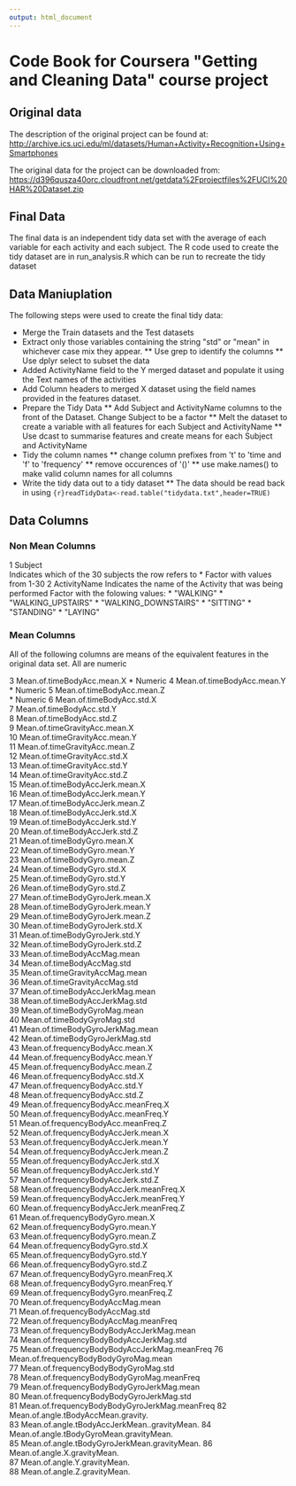 ```yaml
---
output: html_document
---
```

# Code Book for Coursera "Getting and Cleaning Data" course project

## Original data
The description of the original project can be found at:
http://archive.ics.uci.edu/ml/datasets/Human+Activity+Recognition+Using+Smartphones

The original data for the project can be downloaded from:
https://d396qusza40orc.cloudfront.net/getdata%2Fprojectfiles%2FUCI%20HAR%20Dataset.zip

## Final Data
The final data is an independent tidy data set with the average of each variable for each activity and each subject.
The R code used to create the tidy dataset are in run_analysis.R which can be run to recreate the tidy dataset

## Data Maniuplation
The following steps were used to create the final tidy data:
* Merge the Train datasets and the Test datasets
* Extract only those variables containing the string "std" or "mean" in whichever case mix they appear.
** Use grep to identify the columns
** Use dplyr select to subset the data
* Added ActivityName field to the Y merged dataset and populate it using the Text names of the activities
* Add Column headers to merged X dataset using the field names provided in the features dataset.
* Prepare the Tidy Data
** Add Subject and ActivityName columns to the front of the Dataset. Change Subject to be a factor
** Melt the dataset to create a variable with all features for each Subject and ActivityName
** Use dcast to summarise features and create means for each Subject and ActivityName
* Tidy the column names
** change column prefixes from 't' to 'time and 'f' to 'frequency'
** remove occurences of '()'
** use make.names() to make valid column names for all columns
* Write the tidy data out to a tidy dataset
** The data should be read back in using  ```{r}readTidyData<-read.table("tidydata.txt",header=TRUE)```

## Data Columns
### Non Mean Columns

1 Subject   
        Indicates which of the 30 subjects the row refers to
        * Factor with values from  1-30 
2 ActivityName
        Indicates the name of the Activity that was being performed
        Factor with the folowing values:
        * "WALKING"
        * "WALKING_UPSTAIRS"
        * "WALKING_DOWNSTAIRS"
        * "SITTING"
        * "STANDING"
        * "LAYING"
### Mean Columns
All of the following columns are means of the equivalent features in the original data set. All are numeric

3 Mean.of.timeBodyAcc.mean.X
        * Numeric
4 Mean.of.timeBodyAcc.mean.Y                   
        * Numeric
5 Mean.of.timeBodyAcc.mean.Z                   
        * Numeric
6 Mean.of.timeBodyAcc.std.X                    
7 Mean.of.timeBodyAcc.std.Y                    
8 Mean.of.timeBodyAcc.std.Z                    
9 Mean.of.timeGravityAcc.mean.X                
10 Mean.of.timeGravityAcc.mean.Y                
11 Mean.of.timeGravityAcc.mean.Z                
12 Mean.of.timeGravityAcc.std.X                 
13 Mean.of.timeGravityAcc.std.Y                 
14 Mean.of.timeGravityAcc.std.Z                 
15 Mean.of.timeBodyAccJerk.mean.X               
16 Mean.of.timeBodyAccJerk.mean.Y               
17 Mean.of.timeBodyAccJerk.mean.Z               
18 Mean.of.timeBodyAccJerk.std.X                
19 Mean.of.timeBodyAccJerk.std.Y                
20 Mean.of.timeBodyAccJerk.std.Z                
21 Mean.of.timeBodyGyro.mean.X                  
22 Mean.of.timeBodyGyro.mean.Y                  
23 Mean.of.timeBodyGyro.mean.Z                  
24 Mean.of.timeBodyGyro.std.X                   
25 Mean.of.timeBodyGyro.std.Y                   
26 Mean.of.timeBodyGyro.std.Z                   
27 Mean.of.timeBodyGyroJerk.mean.X              
28 Mean.of.timeBodyGyroJerk.mean.Y              
29 Mean.of.timeBodyGyroJerk.mean.Z              
30 Mean.of.timeBodyGyroJerk.std.X               
31 Mean.of.timeBodyGyroJerk.std.Y               
32 Mean.of.timeBodyGyroJerk.std.Z               
33 Mean.of.timeBodyAccMag.mean                  
34 Mean.of.timeBodyAccMag.std                   
35 Mean.of.timeGravityAccMag.mean               
36 Mean.of.timeGravityAccMag.std                
37 Mean.of.timeBodyAccJerkMag.mean              
38 Mean.of.timeBodyAccJerkMag.std               
39 Mean.of.timeBodyGyroMag.mean                 
40 Mean.of.timeBodyGyroMag.std                  
41 Mean.of.timeBodyGyroJerkMag.mean             
42 Mean.of.timeBodyGyroJerkMag.std              
43 Mean.of.frequencyBodyAcc.mean.X              
44 Mean.of.frequencyBodyAcc.mean.Y              
45 Mean.of.frequencyBodyAcc.mean.Z              
46 Mean.of.frequencyBodyAcc.std.X               
47 Mean.of.frequencyBodyAcc.std.Y               
48 Mean.of.frequencyBodyAcc.std.Z               
49 Mean.of.frequencyBodyAcc.meanFreq.X          
50 Mean.of.frequencyBodyAcc.meanFreq.Y          
51 Mean.of.frequencyBodyAcc.meanFreq.Z          
52 Mean.of.frequencyBodyAccJerk.mean.X          
53 Mean.of.frequencyBodyAccJerk.mean.Y          
54 Mean.of.frequencyBodyAccJerk.mean.Z          
55 Mean.of.frequencyBodyAccJerk.std.X           
56 Mean.of.frequencyBodyAccJerk.std.Y           
57 Mean.of.frequencyBodyAccJerk.std.Z           
58 Mean.of.frequencyBodyAccJerk.meanFreq.X      
59 Mean.of.frequencyBodyAccJerk.meanFreq.Y      
60 Mean.of.frequencyBodyAccJerk.meanFreq.Z      
61 Mean.of.frequencyBodyGyro.mean.X             
62 Mean.of.frequencyBodyGyro.mean.Y             
63 Mean.of.frequencyBodyGyro.mean.Z             
64 Mean.of.frequencyBodyGyro.std.X              
65 Mean.of.frequencyBodyGyro.std.Y              
66 Mean.of.frequencyBodyGyro.std.Z              
67 Mean.of.frequencyBodyGyro.meanFreq.X         
68 Mean.of.frequencyBodyGyro.meanFreq.Y         
69 Mean.of.frequencyBodyGyro.meanFreq.Z         
70 Mean.of.frequencyBodyAccMag.mean             
71 Mean.of.frequencyBodyAccMag.std              
72 Mean.of.frequencyBodyAccMag.meanFreq         
73 Mean.of.frequencyBodyBodyAccJerkMag.mean     
74 Mean.of.frequencyBodyBodyAccJerkMag.std      
75 Mean.of.frequencyBodyBodyAccJerkMag.meanFreq 
76 Mean.of.frequencyBodyBodyGyroMag.mean        
77 Mean.of.frequencyBodyBodyGyroMag.std         
78 Mean.of.frequencyBodyBodyGyroMag.meanFreq    
79 Mean.of.frequencyBodyBodyGyroJerkMag.mean    
80 Mean.of.frequencyBodyBodyGyroJerkMag.std     
81 Mean.of.frequencyBodyBodyGyroJerkMag.meanFreq
82 Mean.of.angle.tBodyAccMean.gravity.          
83 Mean.of.angle.tBodyAccJerkMean..gravityMean. 
84 Mean.of.angle.tBodyGyroMean.gravityMean.     
85 Mean.of.angle.tBodyGyroJerkMean.gravityMean. 
86 Mean.of.angle.X.gravityMean.                 
87 Mean.of.angle.Y.gravityMean.                 
88 Mean.of.angle.Z.gravityMean.